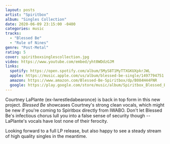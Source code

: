 ```yaml
---
layout: posts
artist: "Spiritbox"
album: "Singles Collection"
date: 2020-06-09 23:15:00 -0400
categories: music
tracks:
  - "Blessed Be"
  - "Rule of Nines"
genre: "Post-Metal"
rating: 5
cover: spiritboxsinglescollection.jpg
video: https://www.youtube.com/embed/yht0WDdzGJM
links:
  spotify: https://open.spotify.com/album/5MyS8T1MyTTXGKUXpkrJWL
  apple: https://music.apple.com/us/album/blessed-be-single/1497794751
  amazon: https://www.amazon.com/Blessed-Be-Spiritbox/dp/B084H44FNR
  google: https://play.google.com/store/music/album/Spiritbox_Blessed_Be?id=Bmunbupbfg42lflo5xoeldlcmm4
---
```


Courtney LaPlante (ex-Iwrestledabearonce) is back in top form in this new project.  *Blessed Be* showcases Courtney's strong clean vocals, which might be new if you're coming to Spiritbox directly from IWABO.  Don't let Blessed Be's infectious chorus lull you into a false sense of security though -- LaPlante's vocals have lost none of their ferocity.

Looking forward to a full LP release, but also happy to see a steady stream of high quality singles in the meantime.
